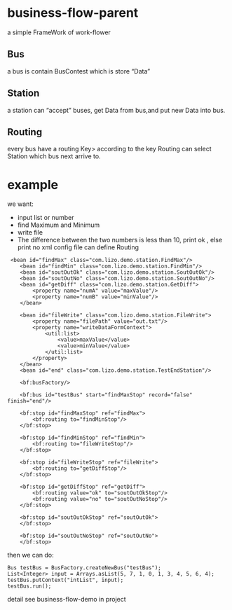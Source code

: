 # business-flow-parent
a simple FrameWork of work-flower
## Bus
a bus is contain BusContest which is store “Data”
## Station
a station can “accept” buses, get Data from bus,and put new Data into bus.
## Routing
every bus have a routing Key> according to the key Routing can select Station which bus next arrive to.
# example
we want:
* input list or number
* find Maximum and Minimum
* write file
* The difference between the two numbers is less than 10, print ok , else print no
xml config file can define Routing
```
 <bean id="findMax" class="com.lizo.demo.station.FindMax"/>
    <bean id="findMin" class="com.lizo.demo.station.FindMin"/>
    <bean id="soutOutOk" class="com.lizo.demo.station.SoutOutOk"/>
    <bean id="soutOutNo" class="com.lizo.demo.station.SoutOutNo"/>
    <bean id="getDiff" class="com.lizo.demo.station.GetDiff">
        <property name="numA" value="maxValue"/>
        <property name="numB" value="minValue"/>
    </bean>

    <bean id="fileWrite" class="com.lizo.demo.station.FileWrite">
        <property name="filePath" value="out.txt"/>
        <property name="writeDataFormContext">
            <util:list>
                <value>maxValue</value>
                <value>minValue</value>
            </util:list>
        </property>
    </bean>
    <bean id="end" class="com.lizo.demo.station.TestEndStation"/>

    <bf:busFactory/>

    <bf:bus id="testBus" start="findMaxStop" record="false" finish="end"/>

    <bf:stop id="findMaxStop" ref="findMax">
        <bf:routing to="findMinStop"/>
    </bf:stop>

    <bf:stop id="findMinStop" ref="findMin">
        <bf:routing to="fileWriteStop"/>
    </bf:stop>

    <bf:stop id="fileWriteStop" ref="fileWrite">
        <bf:routing to="getDiffStop"/>
    </bf:stop>

    <bf:stop id="getDiffStop" ref="getDiff">
        <bf:routing value="ok" to="soutOutOkStop"/>
        <bf:routing value="no" to="soutOutNoStop"/>
    </bf:stop>

    <bf:stop id="soutOutOkStop" ref="soutOutOk">
    </bf:stop>

    <bf:stop id="soutOutNoStop" ref="soutOutNo">
    </bf:stop>

```
 then we can do:
 
```
Bus testBus = BusFactory.createNewBus("testBus");
List<Integer> input = Arrays.asList(5, 7, 1, 0, 1, 3, 4, 5, 6, 4);
testBus.putContext("intList", input);
testBus.run();
```

detail see business-flow-demo in project
